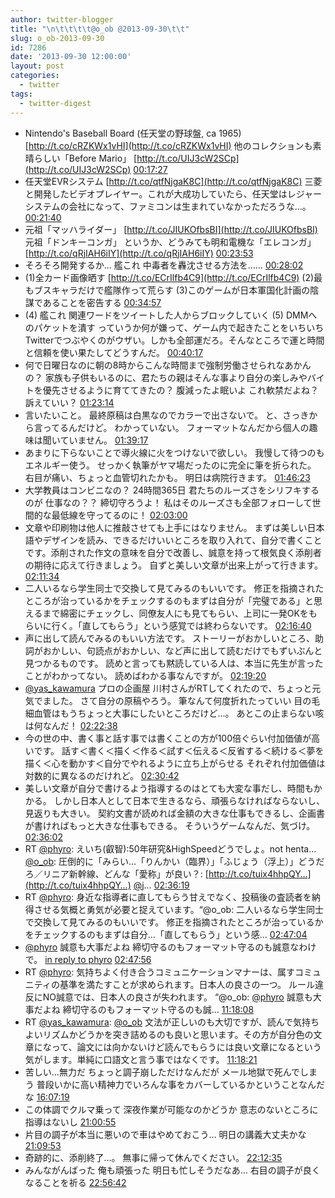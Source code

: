 ```yaml
---
author: twitter-blogger
title: "\n\t\t\t\t@o_ob @2013-09-30\t\t"
slug: o_ob-2013-09-30
id: 7286
date: '2013-09-30 12:00:00'
layout: post
categories:
  - twitter
tags:
  - twitter-digest
---
```


*   Nintendo's Baseball Board (任天堂の野球盤, ca 1965) [http://t.co/cRZKWx1vHI](http://t.co/cRZKWx1vHI) 他のコレクションも素晴らしい「Before Mario」 [http://t.co/UIJ3cW2SCp](http://t.co/UIJ3cW2SCp) [00:17:27](http://twitter.com/o_ob/statuses/384336125017333760)
*   任天堂EVRシステム [http://t.co/qtfNjgaK8C](http://t.co/qtfNjgaK8C) 三菱と開発したビデオプレイヤー。これが大成功していたら、任天堂はレジャーシステムの会社になって、ファミコンは生まれていなかっただろうな…。 [00:21:40](http://twitter.com/o_ob/statuses/384337187329691648)
*   元祖「マッハライダー」 [http://t.co/JIUKOfbsBI](http://t.co/JIUKOfbsBI) 元祖「ドンキーコンガ」 というか、どうみても明和電機な「エレコンガ」 [http://t.co/qRjIAH6iIY](http://t.co/qRjIAH6iIY) [00:23:53](http://twitter.com/o_ob/statuses/384337743259516928)
*   そろそろ開発するか… 艦これ 中毒者を轟沈させる方法を…… [00:28:02](http://twitter.com/o_ob/statuses/384338787163054080)
*   (1)全カード画像晒す [http://t.co/ECrIlfb4C9](http://t.co/ECrIlfb4C9) (2)最もブスキャラだけで艦隊作って荒らす (3)このゲームが日本軍国化計画の陰謀であることを密告する [00:34:57](http://twitter.com/o_ob/statuses/384340529091063808)
*   (4) 艦これ 関連ワードをツイートした人からブロックしていく (5) DMMへのパケットを潰す っていうか何が嫌って、ゲーム内で起きたことをいちいちTwitterでつぶやくのがウザい。しかも全部運だろ。そんなところで運と時間と信頼を使い果たしてどうすんだ。 [00:40:17](http://twitter.com/o_ob/statuses/384341871062810624)
*   何で日曜日なのに朝の8時からこんな時間まで強制労働させられなあかんの？ 家族も子供もいるのに、君たちの親はそんな事より自分の楽しみやバイトを優先させるように育ててきたの？ 腹減ったよ眠いよ これ軟禁だよね？訴えていい？ [01:23:14](http://twitter.com/o_ob/statuses/384352680547586048)
*   言いたいこと。 最終原稿は白黒なのでカラーで出さないで。 と、さっきから言ってるんだけど。 わかっていない。 フォーマットなんだから個人の趣味は聞いていません。 [01:39:17](http://twitter.com/o_ob/statuses/384356719393902593)
*   あまりに下らないことで導火線に火をつけないで欲しい。 我慢して待つのもエネルギー使う。 せっかく執筆がヤマ場だったのに完全に筆を折られた。 右目が痛い、ちょっと血管切れたかも。 明日は病院行きます。 [01:46:23](http://twitter.com/o_ob/statuses/384358503843778560)
*   大学教員はコンビニなの？ 24時間365日 君たちのルーズさをシリフキするのが 仕事なの？？ 締切守ろうよ！ 私はそのルーズさも全部フォローして世間的な最低線を守ってるのに！ [02:03:00](http://twitter.com/o_ob/statuses/384362687376789504)
*   文章や印刷物は他人に推敲させても上手にはなりません。 まずは美しい日本語やデザインを読み、できるだけいいところを取り入れて、自分で書くことです。添削された作文の意味を自分で改善し、誠意を持って根気良く添削者の期待に応えて行きましょう。 自ずと美しい文章が出来上がって行きます。 [02:11:34](http://twitter.com/o_ob/statuses/384364843932721153)
*   二人いるなら学生同士で交換して見てみるのもいいです。 修正を指摘されたところが治っているかをチェックするのもまずは自分が「完璧である」と思えるまで綿密にチェックし、同僚友人にも見てもらい、上司に一発OKをもらいに行く。「直してもらう」という感覚では終わらないです。 [02:16:40](http://twitter.com/o_ob/statuses/384366126869659650)
*   声に出して読んでみるのもいい方法です。 ストーリーがおかしいところ、助詞がおかしい、句読点がおかしい、など声に出して読むだけでもずいぶんと見つかるものです。 読めと言っても黙読している人は、本当に先生が言ったことがわかってない。 読めばわかる事なんですが。 [02:19:20](http://twitter.com/o_ob/statuses/384366798415474688)
*   [@yas_kawamura](http://twitter.com/yas_kawamura) プロの企画屋 川村さんがRTしてくれたので、ちょっと元気でました。 さて自分の原稿やろう。 筆なんて何度折れたっていい 目の毛細血管はもうちょっと大事にしたいところだけど...。 あとこの止まらない咳は何なんだ！ [02:22:38](http://twitter.com/o_ob/statuses/384367628346605568)
*   今の世の中、書く事と話す事では書くことの方が100倍ぐらい付加価値が高いです。 話す＜書く＜描く＜作る＜試す＜伝える＜反省する＜続ける＜夢を描く＜心を動かす＜自分でやれるように立ち上がらせる それぞれ付加価値は対数的に異なるのだけれど。 [02:30:42](http://twitter.com/o_ob/statuses/384369656447791104)
*   美しい文章が自分で書けるよう指導するのはとても大変な事だし、時間もかかる。 しかし日本人として日本で生きるなら、頑張らなければならないし、見返りも大きい。 契約文書が読めれば金額の大きな仕事もできるし、企画書が書ければもっと大きな仕事もできる。 そういうゲームなんだ、気づけ。 [02:36:02](http://twitter.com/o_ob/statuses/384371002064392193)
*   RT [@phyro](http://twitter.com/phyro): えいち(叡智):50年研究&HighSpeedどうでしょ。not henta… [@o_ob](http://twitter.com/o_ob): 圧倒的に「みらい…「りんかい（臨界）」「ふじょう（浮上）」どうだろ／リニア新幹線、どんな「愛称」が良い？: [http://t.co/tuix4hhpQY…](http://t.co/tuix4hhpQY…) [@j](http://twitter.com/j)… [02:36:19](http://twitter.com/o_ob/statuses/384371071224266752)
*   RT [@phyro](http://twitter.com/phyro): 身近な指導者に直してもらう甘えでなく、投稿後の査読者を納得させる気概と勇気が必要と捉えています。“@o_ob: 二人いるなら学生同士で交換して見てみるのもいいです。 修正を指摘されたところが治っているかをチェックするのもまずは自分…「直してもらう」という感… [02:47:04](http://twitter.com/o_ob/statuses/384373777099804672)
*   [@phyro](http://twitter.com/phyro) 誠意も大事だよね 締切守るのもフォーマット守るのも誠意なわけで。 [in reply to phyro](http://twitter.com/phyro/statuses/384373154367295490) [02:47:56](http://twitter.com/o_ob/statuses/384373993530085376)
*   RT [@phyro](http://twitter.com/phyro): 気持ちよく付き合うコミュニケーションマナーは、属すコミュニティの基準を満たすことが求められます。日本人の良さの一つ。 ルール違反にNO誠意では、日本人の良さが失われます。 “@o_ob: [@phyro](http://twitter.com/phyro) 誠意も大事だよね 締切守るのもフォーマット守るのも誠… [11:18:08](http://twitter.com/o_ob/statuses/384502391644508160)
*   RT [@yas_kawamura](http://twitter.com/yas_kawamura): [@o_ob](http://twitter.com/o_ob) 文法が正しいのも大切ですが、読んで気持ちよいリズムかどうかを突き詰めるのも良いと思います。その方が自分色の文章になって、論文には向かないけど読んでもらうには良い文章になるという気がします。単純に口語文と言う事ではなくです。 [11:18:21](http://twitter.com/o_ob/statuses/384502445771988992)
*   苦しい...無力だ ちょっと調子崩しただけなんだが メール地獄で死んでしまう 普段いかに高い精神力でいろんな事をカバーしているかということなんだな [16:07:19](http://twitter.com/o_ob/statuses/384575167789137920)
*   この体調でクルマ乗って 深夜作業が可能なのかどうか 意志のないところに指導はないし [21:00:55](http://twitter.com/o_ob/statuses/384649055738925056)
*   片目の調子が本当に悪いので車はやめておこう… 明日の講義大丈夫かな [21:09:53](http://twitter.com/o_ob/statuses/384651310965854210)
*   奇跡的に、添削終了…。 無事に帰って休んでください。 [22:12:35](http://twitter.com/o_ob/statuses/384667090692497408)
*   みんながんばった 俺も頑張った 明日も忙しそうだなあ… 右目の調子が良くなることを祈る [22:56:42](http://twitter.com/o_ob/statuses/384678193518501888)